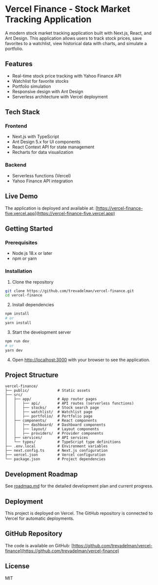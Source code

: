 # Vercel Finance - Stock Market Tracking Application

A modern stock market tracking application built with Next.js, React, and Ant Design. This application allows users to track stock prices, save favorites to a watchlist, view historical data with charts, and simulate a portfolio.

## Features

- Real-time stock price tracking with Yahoo Finance API
- Watchlist for favorite stocks
- Portfolio simulation
- Responsive design with Ant Design
- Serverless architecture with Vercel deployment

## Tech Stack

### Frontend
- Next.js with TypeScript
- Ant Design 5.x for UI components
- React Context API for state management
- Recharts for data visualization

### Backend
- Serverless functions (Vercel)
- Yahoo Finance API integration

## Live Demo

The application is deployed and available at:
[https://vercel-finance-five.vercel.app](https://vercel-finance-five.vercel.app)

## Getting Started

### Prerequisites
- Node.js 18.x or later
- npm or yarn

### Installation

1. Clone the repository
```bash
git clone https://github.com/trevadelman/vercel-finance.git
cd vercel-finance
```

2. Install dependencies
```bash
npm install
# or
yarn install
```

3. Start the development server
```bash
npm run dev
# or
yarn dev
```

4. Open [http://localhost:3000](http://localhost:3000) with your browser to see the application.

## Project Structure

```
vercel-finance/
├── public/             # Static assets
├── src/
│   ├── app/            # App router pages
│   │   ├── api/        # API routes (serverless functions)
│   │   ├── stocks/     # Stock search page
│   │   ├── watchlist/  # Watchlist page
│   │   ├── portfolio/  # Portfolio page
│   ├── components/     # React components
│   │   ├── dashboard/  # Dashboard components
│   │   ├── layout/     # Layout components
│   │   ├── providers/  # Provider components
│   ├── services/       # API services
│   └── types/          # TypeScript type definitions
├── .env.local          # Environment variables
├── next.config.ts      # Next.js configuration
├── vercel.json         # Vercel configuration
└── package.json        # Project dependencies
```

## Development Roadmap

See [roadmap.md](roadmap.md) for the detailed development plan and current progress.

## Deployment

This project is deployed on Vercel. The GitHub repository is connected to Vercel for automatic deployments.

## GitHub Repository

The code is available on GitHub:
[https://github.com/trevadelman/vercel-finance](https://github.com/trevadelman/vercel-finance)

## License

MIT
